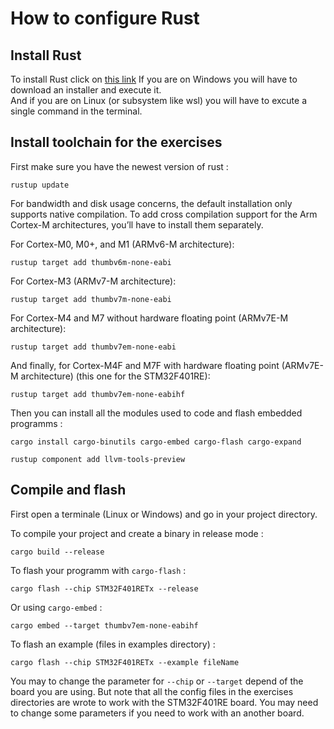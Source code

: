 # How to configure Rust

## Install Rust

To install Rust click on [this link](https://www.rust-lang.org/tools/install)
If you are on Windows you will have to download an installer and execute it.  
And if you are on Linux (or subsystem like wsl) you will have to excute a single command in the terminal.

## Install toolchain for the exercises

First make sure you have the newest version of rust :

`rustup update`

For bandwidth and disk usage concerns, the default installation only supports native compilation.
To add cross compilation support for the Arm Cortex-M architectures, you’ll have to install them separately.

For Cortex-M0, M0+, and M1 (ARMv6-M architecture):

`rustup target add thumbv6m-none-eabi`

For Cortex-M3 (ARMv7-M architecture):

`rustup target add thumbv7m-none-eabi`

For Cortex-M4 and M7 without hardware floating point (ARMv7E-M architecture):

`rustup target add thumbv7em-none-eabi`

And finally, for Cortex-M4F and M7F with hardware floating point (ARMv7E-M architecture) (this one for the STM32F401RE):

`rustup target add thumbv7em-none-eabihf`

Then you can install all the modules used to code and flash embedded programms :

`cargo install cargo-binutils cargo-embed cargo-flash cargo-expand`

`rustup component add llvm-tools-preview`

## Compile and flash

First open a terminale (Linux  or Windows) and go in your project directory.

To compile your project and create a binary in release mode :

`cargo build --release`

To flash your programm with `cargo-flash` :

`cargo flash --chip STM32F401RETx --release`

Or using `cargo-embed` :

`cargo embed --target thumbv7em-none-eabihf`

To flash an example (files in examples directory) :

`cargo flash --chip STM32F401RETx --example fileName`

You may to change the parameter for `--chip` or `--target` depend of the board you are using.
But note that all the config files in the exercises directories are wrote to work with the STM32F401RE board.
You may need to change some parameters if you need to work with an another board.
